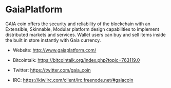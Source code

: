 GaiaPlatform
============

GAIA coin offers the security and reliability of the blockchain with an Extensible, Skinnable, Modular platform design capabilities to implement distributed markets and services. Wallet users can buy and sell items inside the built in store instantly with Gaia currency.

* Website: http://www.gaiaplatform.com/

* Bitcointalk: https://bitcointalk.org/index.php?topic=763119.0

* Twitter: https://twitter.com/gaia_coin

* IRC: https://kiwiirc.com/client/irc.freenode.net/#gaiacoin
